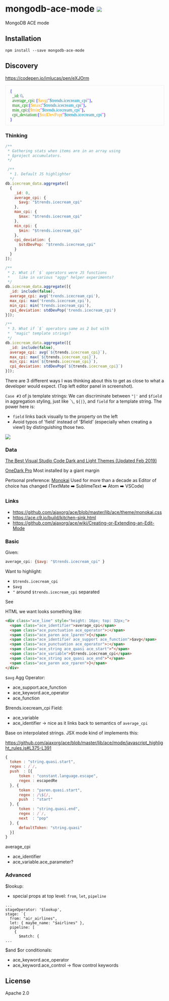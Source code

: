 # mongodb-ace-mode [![][npm_img]][npm_url]

MongoDB ACE mode

## Installation

```
npm install --save mongodb-ace-mode
```


## Discovery
https://codepen.io/imlucas/pen/eXJOrm

<style>
/**
 * Parens
 * {}[]()
 */
.ace-mongodb .ace_paren {
  font-weight: normal;
  color: blue;
}

/**
 * Quotes around a "field name"
 * "$trends.icecream_cpi"
 */
.ace_string.ace_quasi{
    color: magenta !important;
}

/**
 * Field names
 * _id, average_cpi, etc.
 */
.ace_identifier {
  color: green;
}

/**
 * Aggregation Operators
 * $avg $min $max
 */
.ace-mongodb .ace_support.ace_function {
  color: orange;
}

/**
 * BOILERPLATE BELOW
 */
.ace-mongodb .ace_gutter {
background: #f5f6f7;
color: #999999;
}
.ace-mongodb  {
  border: 1px solid #eee;
  padding: 10px;
  //background: #f5f6f7;
  color: #000;
  font-family: Monaco;
  
}
.ace-mongodb .ace_keyword {
color: #999999;
font-weight: normal;
}
.ace-mongodb .ace_gutter-cell {
padding-left: 5px;
padding-right: 10px;
}
.ace-mongodb .ace_string {
color: #5b81a9;
}
.ace-mongodb .ace_boolean {
color: #5b81a9;
font-weight: normal;
}
.ace-mongodb .ace_constant.ace_numeric {
color: #5b81a9;
}
.ace-mongodb .ace_string.ace_regexp {
color: #5b81a9;
}
.ace-mongodb .ace_variable.ace_class {
color: teal;
}
.ace-mongodb .ace_constant.ace_buildin {
color: #0086B3;
}

/*
.ace-mongodb .ace_support.ace_function {
  color: #0086B3;
}
*/
.ace-mongodb .ace_comment {
color: #998;
font-style: italic;
}
.ace-mongodb .ace_variable.ace_language  {
color: #0086B3;
}

</style>

<div class="ace-mongodb">
  <div class="ace_layer ace_text-layer" style="padding: 0px 4px;">
    <div class="ace_line" style="height:15px">
      <span class="ace_paren ace_lparen">{</span>
    </div>
    <div class="ace_line" style="height:15px">&nbsp;&nbsp;<span class="ace_identifier">_id</span><span class="ace_punctuation ace_operator">:</span><span class="ace_constant ace_numeric"> 0</span><span class="ace_punctuation ace_operator">,</span></div>
    <div class="ace_line" style="height:15px">&nbsp;&nbsp;<span class="ace_identifier">average_cpi</span><span class="ace_punctuation ace_operator">:</span> <span class="ace_paren ace_lparen">{</span><span class="ace_support ace_function">$avg</span><span class="ace_punctuation ace_operator">:</span><span class="ace_string ace_quasi ace_start">"</span><span class="ace_variable ace_language">$trends.icecream_cpi</span><span class="ace_string ace_quasi ace_end">"</span><span class="ace_paren ace_rparen">}</span><span class="ace_punctuation ace_operator">,</span></div>
    <div class="ace_line" style="height:15px">&nbsp;&nbsp;<span class="ace_identifier">max_cpi</span><span class="ace_punctuation ace_operator">:</span><span class="ace_paren ace_lparen">{</span><span class="ace_support ace_function">$max</span><span class="ace_punctuation ace_operator">:</span><span class="ace_string ace_quasi ace_start">"</span><span class="ace_variable ace_language">$trends.icecream_cpi</span><span class="ace_string ace_quasi ace_end">"</span><span class="ace_paren ace_rparen">}</span><span class="ace_punctuation ace_operator">,</span>
      </div>
    <div class="ace_line" style="height:15px">
      &nbsp;&nbsp;<span class="ace_identifier">min_cpi</span><span class="ace_punctuation ace_operator">:</span><span class="ace_paren ace_lparen">{</span><span class="ace_support ace_function">$min</span><span class="ace_punctuation ace_operator">:</span><span class="ace_string ace_quasi ace_start">"</span><span class="ace_variable ace_language">$trends.icecream_cpi</span><span class="ace_string ace_quasi ace_end">"</span><span class="ace_paren ace_rparen">}</span><span class="ace_punctuation ace_operator">,</span></div>
    <div class="ace_line" style="height:15px">
      &nbsp;&nbsp;<span class="ace_identifier">cpi_deviation</span><span class="ace_punctuation ace_operator">:</span><span class="ace_paren ace_lparen">{</span><span class="ace_support ace_function">$stdDevPop</span><span class="ace_punctuation ace_operator">:</span><span class="ace_string ace_quasi ace_start">"</span><span class="ace_variable ace_language">$trends.icecream_cpi</span><span class="ace_string ace_quasi ace_end">"</span><span class="ace_paren ace_rparen">}</span></div>
    <div class="ace_line" style="height:15px"><span class="ace_paren ace_rparen">}</span>
    </div>
  </div>
</div>

### Thinking

```javascript
/**
 * Gathering stats when items are in an array using 
 * $project accumulators.
 */

 /**
  * 1. Default JS highlighter 
  */
db.icecream_data.aggregate([
  {
    _id: 0,
    average_cpi: {
      $avg: "$trends.icecream_cpi"
    },
    max_cpi: {
      $max: "$trends.icecream_cpi"
    },
    min_cpi: {
      $min: "$trends.icecream_cpi"
    },
    cpi_deviation: {
      $stdDevPop: "$trends.icecream_cpi"
    }
  }
]);

/**
 * 2. What if `$` operators were JS functions
 *    like in various "aggy" helper experiments?
 */
db.icecream_data.aggregate([{
  _id: include(false),
  average_cpi: avg('trends.icecream_cpi'),
  max_cpi: max('trends.icecream_cpi'),
  min_cpi: min('trends.icecream_cpi'),
  cpi_deviation: stdDevPop('trends.icecream_cpi')
}]);

/**
 * 3. What if `$` operators same as 2 but with 
 *  "magic" template strings?
 */
db.icecream_data.aggregate([{
  _id: include(false),
  average_cpi: avg(`${trends.icecream_cpi}`),
  max_cpi: max(`${trends.icecream_cpi}`),
  min_cpi: min(`${trends.icecream_cpi}`),
  cpi_deviation: stdDevPop(`${trends.icecream_cpi}`)
}]);
```

There are 3 different ways I was thinking about this to get as close to what a developer would expect.  (Top left editor panel in screenshot).

`Case #3` of js template strings: We can discriminate between `"|'` and `$field` in aggregation styling, just like \``\`, `${|}`, and `field` for a template string. The power here is:

- `field` links back visually to the property on the left
- Avoid typos of 'field' instead of '$field' (especially when creating a view!) by distinguishing those two.

![](https://www.dropbox.com/s/7soe72zzc062kfm/Screenshot%202019-03-01%2010.20.14.png?dl=1)

### Data

[The Best Visual Studio Code Dark and Light Themes (Updated Feb 2019)](https://medium.com/@chibicode/the-best-visual-studio-code-dark-and-light-themes-july-2018-edition-a9c2cc9548da)

[OneDark Pro](https://github.com/Binaryify/OneDark-Pro) Most installed by a giant margin 

Pertsonal preference: [Monokai](https://marketplace.visualstudio.com/items?itemName=gerane.Theme-Monokai) Used for more than a decade as Editor of choice has changed (TextMate :arrow_right: SublimeText :arrow_right: Atom :arrow_right: VSCode)


### Links

- https://github.com/ajaxorg/ace/blob/master/lib/ace/theme/monokai.css
- https://ace.c9.io/build/kitchen-sink.html
- https://github.com/ajaxorg/ace/wiki/Creating-or-Extending-an-Edit-Mode

### Basic 

Given:

```js
average_cpi: {$avg: "$trends.icecream_cpi" }
```

Want to highlight:

- `$trends.icecream_cpi`
- `$avg`
- `"` around `$trends.icecream_cpi` separated

See 

HTML we want looks something like:

```html
<div class="ace_line" style="height: 16px; top: 32px;">  
  <span class="ace_identifier">average_cpi</span>
  <span class="ace_punctuation ace_operator">:</span> 
  <span class="ace_paren ace_lparen">{</span>
  <span class="ace_identifier ace_support ace_function">$avg</span>
  <span class="ace_punctuation ace_operator">:</span>
  <span class="ace_string ace_quasi ace_start">"</span>
  <span class="ace_variable">$trends.icecream_cpi</span>
  <span class="ace_string ace_quasi ace_end">"</span>
  <span class="ace_paren ace_rparen">}</span>
</div>
```

`$avg` Agg Operator:
- ace_support.ace_function
- ace_keyword.ace_operator 
- ace_function

$trends.icecream_cpi Field:
- ace_variable
- ace_identifier -> nice as it links back to semantics of `average_cpi`

Base on interpolated strings. JSX mode kind of implements this:

https://github.com/ajaxorg/ace/blob/master/lib/ace/mode/javascript_highlight_rules.js#L375-L391
```js
{
  token : "string.quasi.start",
  regex : /`/,
  push  : [{
      token : "constant.language.escape",
      regex : escapedRe
  }, {
      token : "paren.quasi.start",
      regex : /\${/,
      push  : "start"
  }, {
      token : "string.quasi.end",
      regex : /`/,
      next  : "pop"
  }, {
      defaultToken: "string.quasi"
  }]
}
```

average_cpi
- ace_identifier
- ace_variable.ace_parameter?

### Advanced

$lookup:
- special props at top level: `from`, `let`, `pipeline`

```
...
stageOperator: '$lookup',
stage: `{
  from: "air_airlines",
  let: { maybe_name: "$airlines" },
  pipeline: [
    {
      $match: {
...
```

$and $or conditionals:
- ace_keyword.ace_operator
- ace_keyword.ace_control -> flow control keywords


## License

Apache 2.0

[npm_img]: https://img.shields.io/npm/v/mongodb-ace-mode.svg?style=flat-square
[npm_url]: https://www.npmjs.org/package/mongodb-ace-mode

